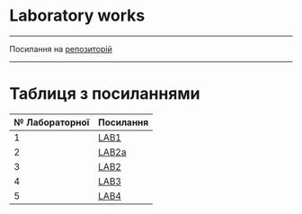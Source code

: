 # Laboratory works
---

Посилання на [репозиторій](https://github.com/Ciel-Didux/TPIS)

---
# Таблиця з посиланнями
|№ Лабораторної|Посилання|
|---|---|
|1|[LAB1](https://github.com/Ciel-Didux/TPIS/tree/main/LAB_1)|
|2|[LAB2a](https://github.com/Ciel-Didux/TPIS/tree/main/LAB_2a)|
|3|[LAB2](https://github.com/Ciel-Didux/TPIS/tree/main/LAB_2)|
|4|[LAB3](https://github.com/Ciel-Didux/TPIS/tree/main/LAB_3)|
|5|[LAB4](https://github.com/Ciel-Didux/TPIS/tree/main/LAB_4)|
